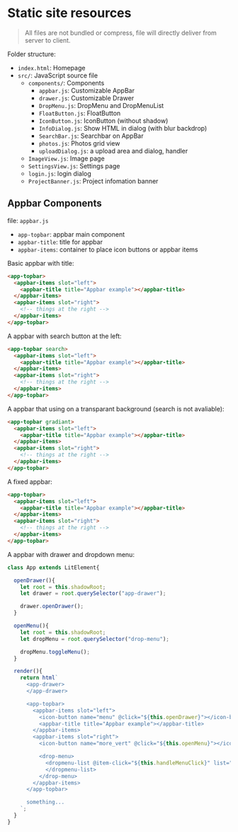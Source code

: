 # Static site resources

> All files are not bundled or compress, file will directly deliver from server to client.

Folder structure:

* `index.html`: Homepage
* `src/`: JavaScript source file
  * `components/`: Components
    * `appbar.js`: Customizable AppBar
    * `drawer.js`: Customizable Drawer
    * `DropMenu.js`: DropMenu and DropMenuList
    * `FloatButton.js`: FloatButton 
    * `IconButton.js`: IconButton (without shadow)
    * `InfoDialog.js`: Show HTML in dialog (with blur backdrop)
    * `SearchBar.js`: Searchbar on AppBar
    * `photos.js`: Photos grid view
    * `uploadDialog.js`: a upload area and dialog, handler
  * `ImageView.js`: Image page
  * `SettingsView.js`: Settings page
  * `login.js`: login dialog
  * `ProjectBanner.js`: Project infomation banner

## Appbar Components

file: `appbar.js`

* `app-topbar`: appbar main component
* `appbar-title`: title for appbar
* `appbar-items`: container to place icon buttons or appbar items

Basic appbar with title:

```html
<app-topbar>
  <appbar-items slot="left">
    <appbar-title title="Appbar example"></appbar-title>
  </appbar-items>
  <appbar-items slot="right">
    <!-- things at the right -->
  </appbar-items>
</app-topbar>
```

A appbar with search button at the left:
```html
<app-topbar search>
  <appbar-items slot="left">
    <appbar-title title="Appbar example"></appbar-title>
  </appbar-items>
  <appbar-items slot="right">
    <!-- things at the right -->
  </appbar-items>
</app-topbar>
```

A appbar that using on a transparant background (search is not avaliable):

```html
<app-topbar gradiant>
  <appbar-items slot="left">
    <appbar-title title="Appbar example"></appbar-title>
  </appbar-items>
  <appbar-items slot="right">
    <!-- things at the right -->
  </appbar-items>
</app-topbar>
```

A fixed appbar:

```html
<app-topbar>
  <appbar-items slot="left">
    <appbar-title title="Appbar example"></appbar-title>
  </appbar-items>
  <appbar-items slot="right">
    <!-- things at the right -->
  </appbar-items>
</app-topbar>
```

A appbar with drawer and dropdown menu:

```js
class App extends LitElement{

  openDrawer(){
    let root = this.shadowRoot;
    let drawer = root.querySelector("app-drawer");

    drawer.openDrawer();
  }

  openMenu(){
    let root = this.shadowRoot;
    let dropMenu = root.querySelector("drop-menu");

    dropMenu.toggleMenu();
  }

  render(){
    return html`
      <app-drawer>
      </app-drawer>

      <app-topbar>
        <appbar-items slot="left">
          <icon-button name="menu" @click="${this.openDrawer}"></icon-button>
          <appbar-title title="Appbar example"></appbar-title>
        </appbar-items>
        <appbar-items slot="right">
          <icon-button name="more_vert" @click="${this.openMenu}"></icon-button>

          <drop-menu>
            <dropmenu-list @item-click="${this.handleMenuClick}" list="Login,Signup;split,Source Code,Home site;split,Settings,About" >
            </dropmenu-list>
          </drop-menu>
        </appbar-items>
      </app-topbar>

      something...
    `;
  }
}
```